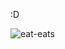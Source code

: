 :D

![eat-eats](https://user-images.githubusercontent.com/57974167/160298439-09ae4084-d6f3-4afd-96ae-dcccfc689bc4.gif)
